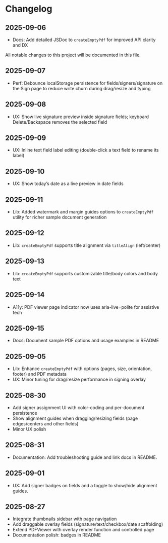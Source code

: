 # Changelog


## 2025-09-06
- Docs: Add detailed JSDoc to `createEmptyPdf` for improved API clarity and DX

All notable changes to this project will be documented in this file.
 
## 2025-09-07
- Perf: Debounce localStorage persistence for fields/signers/signature on the Sign page to reduce write churn during drag/resize and typing

## 2025-09-08
- UX: Show live signature preview inside signature fields; keyboard Delete/Backspace removes the selected field

## 2025-09-09
- UX: Inline text field label editing (double-click a text field to rename its label)

## 2025-09-10
- UX: Show today’s date as a live preview in date fields

## 2025-09-11
- Lib: Added watermark and margin guides options to `createEmptyPdf` utility for richer sample document generation

## 2025-09-12
- Lib: `createEmptyPdf` supports title alignment via `titleAlign` (left/center)

## 2025-09-13
- Lib: `createEmptyPdf` supports customizable title/body colors and body text

## 2025-09-14
- A11y: PDF viewer page indicator now uses aria-live=polite for assistive tech

## 2025-09-15
- Docs: Document sample PDF options and usage examples in README

## 2025-09-05
- Lib: Enhance `createEmptyPdf` with options (pages, size, orientation, footer) and PDF metadata
- UX: Minor tuning for drag/resize performance in signing overlay

## 2025-08-30
- Add signer assignment UI with color-coding and per-document persistence
- Show alignment guides when dragging/resizing fields (page edges/centers and other fields)
- Minor UX polish

## 2025-08-31
- Documentation: Add troubleshooting guide and link docs in README.

## 2025-09-01
- UX: Add signer badges on fields and a toggle to show/hide alignment guides.

## 2025-08-27
- Integrate thumbnails sidebar with page navigation
- Add draggable overlay fields (signature/text/checkbox/date scaffolding)
- Extend PDFViewer with overlay render function and controlled page
- Documentation polish: badges in README
